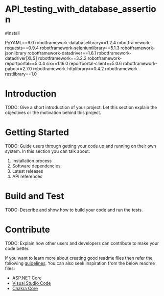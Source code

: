 # API_testing_with_database_assertion
#install

PyYAML==6.0
robotframework-databaselibrary==1.2.4
robotframework-requests==0.9.4
robotframework-seleniumlibrary==5.1.3
robotframework-jsonlibrary
robotframework-datadriver==1.6.1
robotframework-datadriver[XLS]
robotframework==3.2.2
robotframework-reportportal==5.0.4
six==1.16.0
reportportal-client==5.0.6
robotframework-pabot==2.7.0
robotframework-httplibrary==0.4.2
robotframework-restlibrary==1.0
# Introduction 
TODO: Give a short introduction of your project. Let this section explain the objectives or the motivation behind this project. 

# Getting Started
TODO: Guide users through getting your code up and running on their own system. In this section you can talk about:
1.	Installation process
2.	Software dependencies
3.	Latest releases
4.	API references

# Build and Test
TODO: Describe and show how to build your code and run the tests. 

# Contribute
TODO: Explain how other users and developers can contribute to make your code better. 

If you want to learn more about creating good readme files then refer the following [guidelines](https://docs.microsoft.com/en-us/azure/devops/repos/git/create-a-readme?view=azure-devops). You can also seek inspiration from the below readme files:
- [ASP.NET Core](https://github.com/aspnet/Home)
- [Visual Studio Code](https://github.com/Microsoft/vscode)
- [Chakra Core](https://github.com/Microsoft/ChakraCore)
